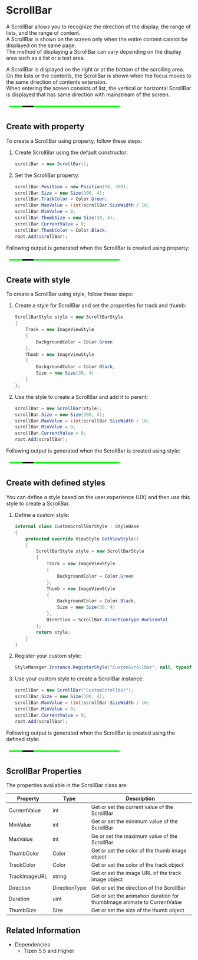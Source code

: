 # ScrollBar

A ScrollBar allows you to recognize the direction of the display, the range of lists, and the range of content.  
A ScrollBar is shown on the screen only when the entire content cannot be displayed on the same page.  
The method of displaying a ScrollBar can vary depending on the display area such as a list or a text area.

A ScrollBar is displayed on the right or at the bottom of the scrolling area.  
On the lists or the contents, the ScrollBar is shown when the focus moves to the same direction of contents extension.  
When entering the screen consists of list, the vertical or horizontal ScrollBar is displayed that has same direction with mainstream of the screen.

![CreateWithProperties](./media/scrollbar_properties.PNG)

## Create with property

To create a ScrollBar using property, follow these steps:

1. Create ScrollBar using the default constructor:

    ```cs
    scrollBar = new ScrollBar();
    ```

2. Set the ScrollBar property:

    ```cs
    scrollBar.Position = new Position(50, 300);
    scrollBar.Size = new Size(300, 4);
    scrollBar.TrackColor = Color.Green;
    scrollBar.MaxValue = (int)scrollBar.SizeWidth / 10;
    scrollBar.MinValue = 0;
    scrollBar.ThumbSize = new Size(30, 4);
    scrollBar.CurrentValue = 0;
    scrollBar.ThumbColor = Color.Black;
    root.Add(scrollBar);
    ```

Following output is generated when the ScrollBar is created using property:

![CreateWithProperties](./media/scrollbar_properties.PNG)

## Create with style

To create a ScrollBar using style, follow these steps:

1. Create a style for ScrollBar and set the properties for track and thumb:

    ```cs
    ScrollBarStyle style = new ScrollBarStyle
    {
        Track = new ImageViewStyle
        {
            BackgroundColor = Color.Green
        },
        Thumb = new ImageViewStyle
        {
            BackgroundColor = Color.Black,
            Size = new Size(30, 4)
        }
    };
    ```

2. Use the style to create a ScrollBar and add it to parent:

    ```cs
    scrollBar = new ScrollBar(style);
    scrollBar.Size = new Size(300, 4);
    scrollBar.MaxValue = (int)scrollBar.SizeWidth / 10;
    scrollBar.MinValue = 0;
    scrollBar.CurrentValue = 0;
    root.Add(scrollBar);
    ```

Following output is generated when the ScrollBar is created using style:

![CreateWithProperties](./media/scrollbar_properties.PNG)

## Create with defined styles

You can define a style based on the user experience (UX) and then use this style to create a ScrollBar.

1. Define a custom style:

    ```cs
    internal class CustomScrollBarStyle : StyleBase
    {
        protected override ViewStyle GetViewStyle()
        {
            ScrollBarStyle style = new ScrollBarStyle
            {
                Track = new ImageViewStyle
                {
                    BackgroundColor = Color.Green
                },
                Thumb = new ImageViewStyle
                {
                    BackgroundColor = Color.Black,
                    Size = new Size(30, 4)
                },
                Direction = ScrollBar.DirectionType.Horizontal
            };
            return style;
        }
    }
    ```

2. Register your custom style:

    ```cs
    StyleManager.Instance.RegisterStyle("CustomScrollbar", null, typeof(YourNameSpace.CustomScrollBarStyle));
    ```

3. Use your custom style to create a ScrollBar instance:

    ```cs
    scrollBar = new ScrollBar("CustomScrollbar");
    scrollBar.Size = new Size(300, 4);
    scrollBar.MaxValue = (int)scrollBar.SizeWidth / 10;
    scrollBar.MinValue = 0;
    scrollBar.CurrentValue = 0;
    root.Add(scrollBar);
    ```

Following output is generated when the ScrollBar is created using the defined style:

![CreateWithProperties](./media/scrollbar_properties.PNG)

## ScrollBar Properties

The properties available in the ScrollBar class are:

| Property  | Type | Description
| ------------ | ------------ | ------------ |
| CurrentValue | int | Get or set the current value of the ScrollBar |
| MinValue | int | Get or set the minimum value of the ScrollBar |
| MaxValue | int | Ge or set the maximum value of the ScrollBar |
| ThumbColor | Color | Get or set the color of the thumb image object |
| TrackColor | Color | Get or set the color of the track object |
| TrackImageURL | string | Get or set the image URL of the track image object |
| Direction | DirectionType | Get or set the direction of the ScrollBar |
| Duration | uint | Get or set the animation duration for thumbImage animate to CurrentValue|
| ThumbSize | Size | Get or set the size of the thumb object |

## Related Information

- Dependencies
  -   Tizen 5.5 and Higher